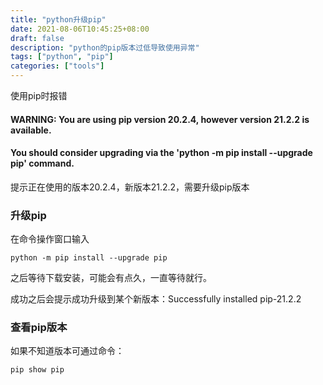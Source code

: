 ```yaml
---
title: "python升级pip"
date: 2021-08-06T10:45:25+08:00
draft: false
description: "python的pip版本过低导致使用异常"
tags: ["python", "pip"]
categories: ["tools"]
---
```

<!--more-->
使用pip时报错
#### WARNING: You are using pip version 20.2.4, however version 21.2.2 is available.
#### You should consider upgrading via the 'python -m pip install --upgrade pip' command.
提示正在使用的版本20.2.4，新版本21.2.2，需要升级pip版本

### 升级pip
在命令操作窗口输入
```
python -m pip install --upgrade pip
```

之后等待下载安装，可能会有点久，一直等待就行。

成功之后会提示成功升级到某个新版本：Successfully installed pip-21.2.2

### 查看pip版本
如果不知道版本可通过命令：
```
pip show pip
```